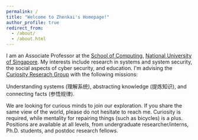 ```yaml
---
permalink: /
title: "Welcome to Zhenkai's Homepage!"
author_profile: true
redirect_from: 
  - /about/
  - /about.html
---
```


I am an Associate Professor at the [School of Computing](https://www.comp.nus.edu.sg/), [National University of Singapore](https://www.nus.edu.sg). My interests include research in systems and system security, the social aspects of cyber security, and education. I'm advising the [Curiosity Reserach Group](https://curiosity.comp.nus.edu.sg) with the following missions:

Understanding systems (理解系统), abstracting knowledge (提炼知识), and connecting facts (参悟规律).

We are looking for curious minds to join our exploration. If you share the same view of the world, please do not hesitate to reach me. Curiosity is required, while mentality for repairing things (such as bicycles) is a plus. Positions are available at all levels, from undergraduate researcher/interns, Ph.D. students, and postdoc research fellows.
